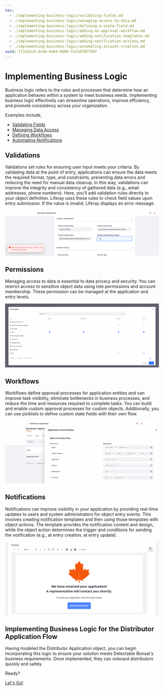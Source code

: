 ```yaml
---
toc: 
  - ./implementing-business-logic/validating-fields.md
  - ./implementing-business-logic/managing-access-to-data.md
  - ./implementing-business-logic/defining-a-state-field.md
  - ./implementing-business-logic/adding-an-approval-workflow.md
  - ./implementing-business-logic/adding-notification-templates.md
  - ./implementing-business-logic/adding-notification-actions.md
  - ./implementing-business-logic/automating-account-creation.md
uuid: f13a53c0-dc4b-4a84-b606-fe156705756f
---
```

# Implementing Business Logic

Business logic refers to the rules and processes that determine how an application behaves within a system to meet business needs. Implementing business logic effectively can streamline operations, improve efficiency, and promote consistency across your organization.

Examples include,

* [Validating Fields](#validations)
* [Managing Data Access](#permissions)
* [Defining Workflows](#workflows)
* [Automating Notifications](#notifications)

<!--TASK:
* Integrating with External Systems
* Calculations
* Data Transformation
* Localization
* Logging

Use cron...
-->

## Validations

Validations set rules for ensuring user input meets your criteria. By validating data at the point of entry, applications can ensure the data meets the required format, type, and constraints, preventing data errors and reducing the need for manual data cleanup. In this way, validations can improve the integrity and consistency of gathered data (e.g., email addresses, phone numbers). Here, you'll add validation rules directly to your object definition. Liferay uses these rules to check field values upon entry submission. If the value is invalid, Liferay displays an error message.

![Liferay uses validation rules to check field values upon entry submission.](./implementing-business-logic/images/01.png)

## Permissions

Managing access to data is essential to data privacy and security. You can restrict access to sensitive object data using role permissions and account membership. These permission can be managed at the application and entry levels.

![Use permissions and account membership to manage access to object data.](./implementing-business-logic/images/02.png)

## Workflows

Workflows define approval processes for application entities and can improve task visibility, eliminate bottlenecks in business processes, and reduce the time and resources required to complete tasks. You can build and enable custom approval processes for custom objects. Additionally, you can use picklists to define custom state fields with their own flow.

![Add state fields to your object.](./implementing-business-logic/images/03.png)

## Notifications

Notifications can improve visibility in your application by providing real-time updates to users and system administrators for object entry events. This involves creating notification templates and then using those templates with object actions. The template provides the notification content and design, while the object action determines the trigger and conditions for sending the notification (e.g., at entry creation, at entry update).

![Use notification templates with object actions to automate notifications for entry events.](./implementing-business-logic/images/04.png)

## Implementing Business Logic for the Distributor Application Flow

Having modeled the Distributor Application object, you can begin incorporating this logic to ensure your solution meets Delectable Bonsai's business requirements. Once implemented, they can onboard distributors quickly and safely.

Ready?

[Let's Go!](./implementing-business-logic/validating-fields.md)
